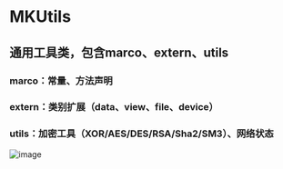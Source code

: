 # MKUtils

## 通用工具类，包含marco、extern、utils

### marco：常量、方法声明
### extern：类别扩展（data、view、file、device）
### utils：加密工具（XOR/AES/DES/RSA/Sha2/SM3）、网络状态

![image](https://user-images.githubusercontent.com/13111933/115051319-44a63080-9f0f-11eb-8846-85c4fc090860.png)
